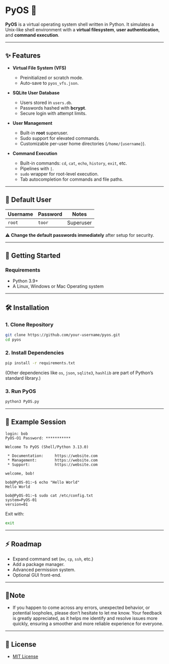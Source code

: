 # PyOS 🐚

**PyOS** is a virtual operating system shell written in Python.
It simulates a Unix-like shell environment with a **virtual filesystem**, **user authentication**, and **command execution**.

---

## ✨ Features

- **Virtual File System (VFS)**
  - Preinitialized or scratch mode.
  - Auto-save to `pyos_vfs.json`.

- **SQLite User Database**
  - Users stored in `users.db`.
  - Passwords hashed with **bcrypt**.
  - Secure login with attempt limits.

- **User Management**
  - Built-in **root** superuser.
  - Sudo support for elevated commands.
  - Customizable per-user home directories (`/home/{username}`).

- **Command Execution**
  - Built-in commands: `cd`, `cat`, `echo`, `history`, `exit`, etc.
  - Pipelines with `|`.
  - `sudo` wrapper for root-level execution.
  - Tab autocompletion for commands and file paths.

---

## 🔑 Default User

| Username | Password     | Notes           |
|----------|--------------|-----------------|
| `root`   | `toor`       | Superuser       |

⚠️ **Change the default passwords immediately** after setup for security.

---

## 🚀 Getting Started

### Requirements
- Python 3.9+
- A Linux, Windows or Mac Operating system
---

## 🛠️ Installation

### 1. Clone Repository
```bash
git clone https://github.com/your-username/pyos.git
cd pyos
````

### 2. Install Dependencies

```bash
pip install -r requirements.txt
```

(Other dependencies like `os`, `json`, `sqlite3`, `hashlib` are part of Python’s standard library.)

### 3. Run PyOS

```bash
python3 PyOS.py
```

---

## 📘 Example Session

```text
login: bob
PyOS-O1 Password: ***********

Welcome To PyOS (Shell/Python 3.13.0)

 * Documentation:     https://website.com
 * Management:        https://website.com
 * Support:           https://website.com

welcome, bob!

bob@PyOS-01:~$ echo "Hello World"
Hello World

bob@PyOS-01:~$ sudo cat /etc/config.txt
system=PyOS-01
version=01
```

Exit with:

```bash
exit
```

---

## ⚡ Roadmap

* Expand command set (`mv`, `cp`, `ssh`, etc.)
* Add a package manager.
* Advanced permission system.
* Optional GUI front-end.

---
## 📝Note

* If you happen to come across any errors, unexpected behavior, or potential loopholes, please don’t hesitate to let me know. Your feedback is greatly appreciated, as it helps me identify and resolve issues more quickly, ensuring a smoother and more reliable experience for everyone.
---

## 📜 License

* [MIT License](LICENSE)
